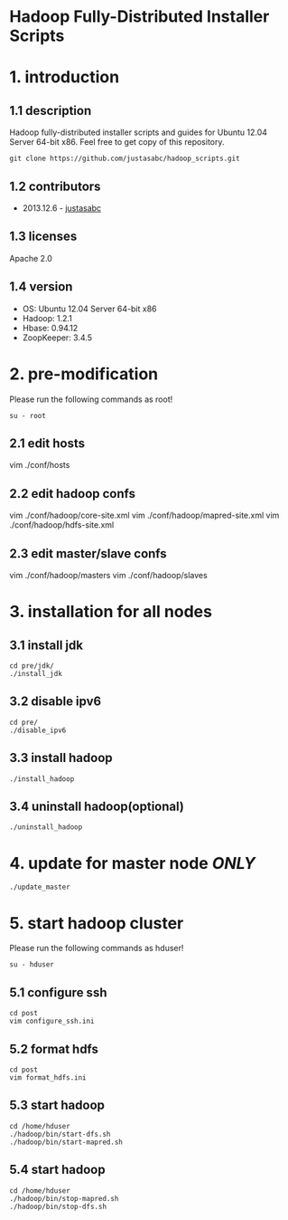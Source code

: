 Hadoop Fully-Distributed Installer Scripts
==========================================

# 1. introduction

## 1.1 description
Hadoop fully-distributed installer scripts and guides for Ubuntu 12.04 Server 64-bit x86. Feel free to get copy of this repository.

`git clone https://github.com/justasabc/hadoop_scripts.git`

## 1.2 contributors
* 2013.12.6 - [justasabc](http://github.com/justasabc)

## 1.3 licenses
Apache 2.0

## 1.4 version
* OS: Ubuntu 12.04 Server 64-bit x86
* Hadoop: 1.2.1
* Hbase: 0.94.12
* ZoopKeeper: 3.4.5

# 2. pre-modification
Please run the following commands as root!

`su - root`

## 2.1 edit hosts 
vim ./conf/hosts

## 2.2 edit hadoop confs
vim ./conf/hadoop/core-site.xml
vim ./conf/hadoop/mapred-site.xml
vim ./conf/hadoop/hdfs-site.xml

## 2.3 edit master/slave confs
vim ./conf/hadoop/masters
vim ./conf/hadoop/slaves

# 3. installation for all nodes
## 3.1 install jdk

	cd pre/jdk/
	./install_jdk

## 3.2 disable ipv6

	cd pre/
	./disable_ipv6

## 3.3 install hadoop

	./install_hadoop

## 3.4 uninstall hadoop(optional)

	./uninstall_hadoop

# 4. update for master node *ONLY*

	./update_master

# 5. start hadoop cluster
Please run the following commands as hduser!

`su - hduser`

## 5.1 configure ssh 

	cd post
	vim configure_ssh.ini

## 5.2 format hdfs
	cd post
	vim format_hdfs.ini

## 5.3 start hadoop

	cd /home/hduser
	./hadoop/bin/start-dfs.sh
	./hadoop/bin/start-mapred.sh
	
## 5.4 start hadoop

	cd /home/hduser
	./hadoop/bin/stop-mapred.sh
	./hadoop/bin/stop-dfs.sh
